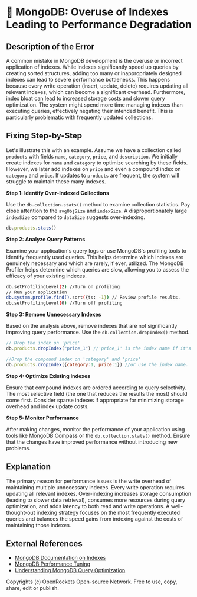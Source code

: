 # 🐞 MongoDB: Overuse of Indexes Leading to Performance Degradation


## Description of the Error

A common mistake in MongoDB development is the overuse or incorrect application of indexes. While indexes significantly speed up queries by creating sorted structures, adding too many or inappropriately designed indexes can lead to severe performance bottlenecks. This happens because every write operation (insert, update, delete) requires updating all relevant indexes, which can become a significant overhead.  Furthermore, index bloat can lead to increased storage costs and slower query optimization.  The system might spend more time managing indexes than executing queries, effectively negating their intended benefit. This is particularly problematic with frequently updated collections.


## Fixing Step-by-Step

Let's illustrate this with an example.  Assume we have a collection called `products` with fields `name`, `category`, `price`, and `description`. We initially create indexes for `name` and `category`  to optimize searching by these fields.  However,  we later add indexes on `price` and even a compound index on `category` and `price`. If updates to `products` are frequent, the system will struggle to maintain these many indexes.

**Step 1: Identify Over-Indexed Collections**

Use the `db.collection.stats()` method to examine collection statistics.  Pay close attention to the `avgObjSize` and `indexSize`.  A disproportionately large `indexSize` compared to `dataSize` suggests over-indexing.

```javascript
db.products.stats()
```

**Step 2: Analyze Query Patterns**

Examine your application's query logs or use MongoDB's profiling tools to identify frequently used queries.  This helps determine which indexes are genuinely necessary and which are rarely, if ever, utilized. The MongoDB Profiler helps determine which queries are slow, allowing you to assess the efficacy of your existing indexes.

```bash
db.setProfilingLevel(2) //Turn on profiling
// Run your application
db.system.profile.find().sort({ts: -1}) // Review profile results.
db.setProfilingLevel(0) //Turn off profiling
```

**Step 3: Remove Unnecessary Indexes**

Based on the analysis above, remove indexes that are not significantly improving query performance. Use the `db.collection.dropIndex()` method.

```javascript
// Drop the index on 'price'
db.products.dropIndex("price_1") //'price_1' is the index name if it's not explicitly defined

//Drop the compound index on 'category' and 'price'
db.products.dropIndex({category:1, price:1}) //or use the index name.
```

**Step 4: Optimize Existing Indexes**

Ensure that compound indexes are ordered according to query selectivity.  The most selective field (the one that reduces the results the most) should come first.  Consider sparse indexes if appropriate for minimizing storage overhead and index update costs.


**Step 5: Monitor Performance**

After making changes, monitor the performance of your application using tools like MongoDB Compass or the `db.collection.stats()` method.  Ensure that the changes have improved performance without introducing new problems.

## Explanation

The primary reason for performance issues is the write overhead of maintaining multiple unnecessary indexes. Every write operation requires updating all relevant indexes.  Over-indexing increases storage consumption (leading to slower data retrieval), consumes more resources during query optimization, and adds latency to both read and write operations.   A well-thought-out indexing strategy focuses on the most frequently executed queries and balances the speed gains from indexing against the costs of maintaining those indexes.


## External References

* [MongoDB Documentation on Indexes](https://www.mongodb.com/docs/manual/indexes/)
* [MongoDB Performance Tuning](https://www.mongodb.com/docs/manual/tutorial/manage-performance/)
* [Understanding MongoDB Query Optimization](https://www.mongodb.com/blog/post/understanding-mongodb-query-optimization)


Copyrights (c) OpenRockets Open-source Network. Free to use, copy, share, edit or publish.

